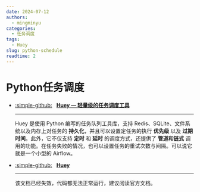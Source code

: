 ```yaml
---
date: 2024-07-12
authors:
  - mingminyu
categories:
  - 任务调度
tags:
  - Huey
slug: python-schedule
readtime: 2
---
```


# Python任务调度

<div class="grid cards" markdown>

- [:simple-github:](https://github.com/coleifer/huey) &nbsp;
  **[Huey — 轻量级的任务调度工具](https://huey.readthedocs.io/en/latest)**

    ---
    Huey 是使用 Python 编写的任务队列工具库，支持 Redis、SQLite、文件系统以及内存上对任务的 **持久化**，并且可以设置定任务的执行 **优先级** 以及 **过期时间**。此外，它不仅支持 **定时** 和 **延时** 的调度方式，还提供了 **管道和链式** 调用的功能。在任务失败的情况，也可以设置任务的重试次数与间隔。可以说它就是一个小型的 Airflow。

    <!-- more -->

- [:simple-github:](https://github.com/coleifer/huey) &nbsp; **[Huey](https://huey.readthedocs.io/en/latest)**

    ---
    

    该文档已经失效，代码都无法正常运行，建议阅读官方文档。
  
</div>
